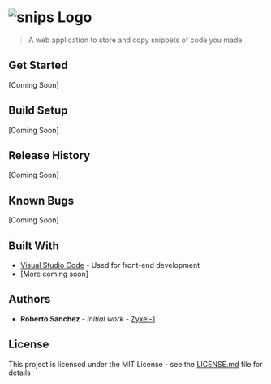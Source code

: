 # ![snips Logo](https://github.com/Zyxel-1/Snips/blob/Resources/images/snipsLogo.png?raw=true)

>  A web application to store and copy snippets of code you made

## Get Started

[Coming Soon]

## Build Setup

[Coming Soon]

## Release History

[Coming Soon]

## Known Bugs

[Coming Soon]

## Built With

* [Visual Studio Code](https://code.visualstudio.com/) - Used for front-end development
* [More coming soon]

## Authors

* **Roberto Sanchez** - *Initial work* - [Zyxel-1](https://github.com/Zyxel-1)

## License

This project is licensed under the MIT License - see the [LICENSE.md](LICENSE.md) file for details



